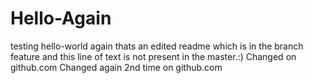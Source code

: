 # Hello-Again
testing hello-world again 
thats an edited readme which is in the branch feature and this line of text is not present in the master.:)
Changed on github.com
Changed again 2nd time on github.com
